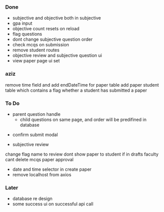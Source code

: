 ### Done
- subjective and objective both in subjective
- gpa input
- objective count resets on reload
- flag questions
- dont change subjective question order
- check mcqs on submission
- remove student routes
- objective review and subjective question ui
- view paper page ui set

### aziz
<!-- change marksobtained to float in questions tables -->
<!-- add minutes allowed field for each objective qs table -->
remove time field and add endDateTime for paper table
add paper student table which contains a flag whether a student has submitted a paper


### To Do
<!-- paper container -->
- parent question handle
    - child questions on same page, and order will be predifined in database
<!-- oq,sq -->
- confirm submit modal
<!-- new component -->
- subjective review
<!-- -->
change flag name to review
dont show paper to student if in drafts
faculty cant delete mcqs
paper approval 
<!-- - form -->
- date and time selector in create paper
- remove localhost from axios

### Later
- database re design
- some success ui on successful api call